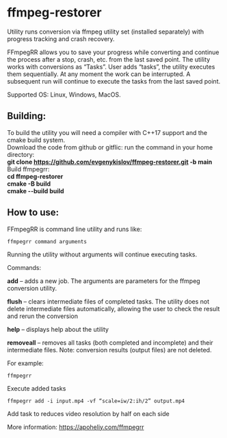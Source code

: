 # ffmpeg-restorer
Utility runs conversion via ffmpeg utility set (installed separately) with progress tracking and crash recovery.  
  
FFmpegRR allows you to save your progress while converting and continue the process after a stop, crash, etc. from the last saved point. The utility works with conversions as “Tasks”. User adds “tasks”, the utility executes them sequentially. At any moment the work can be interrupted. A subsequent run will continue to execute the tasks from the last saved point.  

Supported OS: Linux, Windows, MacOS.

## Building:

To build the utility you will need a compiler with C++17 support and the cmake build system.  
Download the code from github or gitflic: run the command in your home directory:  
**git clone https://github.com/evgenykislov/ffmpeg-restorer.git -b main**  
Build ffmpegrr:  
**cd ffmpeg-restorer**  
**cmake -B build**  
**cmake --build build**  

## How to use:

FFmpegRR is command line utility and runs like:  
```
ffmpegrr command arguments
```  
Running the utility without arguments will continue executing tasks.

Commands:

**add** – adds a new job. The arguments are parameters for the ffmpeg conversion utility.

**flush** – clears intermediate files of completed tasks. The utility does not delete intermediate files automatically, allowing the user to check the result and rerun the conversion

**help** – displays help about the utility

**removeall** – removes all tasks (both completed and incomplete) and their intermediate files. Note: conversion results (output files) are not deleted.
  
For example:  
```  
ffmpegrr
```  
Execute added tasks  
```  
ffmpegrr add -i input.mp4 -vf “scale=iw/2:ih/2” output.mp4
```  
Add task to reduces video resolution by half on each side  

More information: https://apoheliy.com/ffmpegrr
